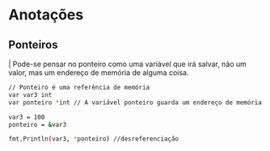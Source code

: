 # Anotações

## Ponteiros

| Pode-se pensar no ponteiro como uma variável que irá salvar, não um valor, mas um endereço de memória de alguma coisa.

```bash
// Ponteiro é uma referência de memória
var var3 int
var ponteiro *int // A variável ponteiro guarda um endereço de memória de um valor inteiro

var3 = 100
ponteiro = &var3 

fmt.Println(var3, *ponteiro) //desreferenciação
```
